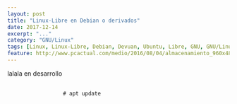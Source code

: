 ```yaml
---
layout: post
title: "Linux-Libre en Debian o derivados"
date: 2017-12-14
excerpt: "..."
category: "GNU/Linux"
tags: [Linux, Linux-Libre, Debian, Devuan, Ubuntu, Libre, GNU, GNU/Linux, GNU/Linux-Libre]
feature: http://www.pcactual.com/medio/2016/08/04/almacenamiento_960x486_323ba89d.jpg
---
```


lalala en desarrollo

<figure class="highlight">
    <pre class="highlight">
        <code>
            # apt update
        </code>
    </pre>
</figure>
